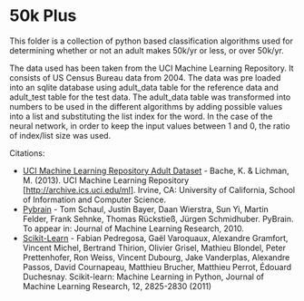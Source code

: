 50k Plus
=========

This folder is a collection of python based classification algorithms used for determining whether or not an adult makes 50k/yr or less, or over 50k/yr.

The data used has been taken from the UCI Machine Learning Repository. It consists of US Census Bureau data from 2004. The data was pre loaded into an sqlite database using adult_data table for the reference data and adult_test table for the test data. The adult_data table was transformed into numbers to be used in the different algorithms by adding possible values into a list and substituting the list index for the word. In the case of the neural network, in order to keep the input values between 1 and 0, the ratio of index/list size was used.




Citations:

* [UCI Machine Learning Repository Adult Dataset] - Bache, K. & Lichman, M. (2013). UCI Machine Learning Repository [http://archive.ics.uci.edu/ml]. Irvine, CA: University of California, School of Information and Computer Science.
* [Pybrain] - Tom Schaul, Justin Bayer, Daan Wierstra, Sun Yi, Martin Felder, Frank Sehnke, Thomas Rückstieß, Jürgen Schmidhuber. PyBrain. To appear in: Journal of Machine Learning Research, 2010.
* [Scikit-Learn] - Fabian Pedregosa, Gaël Varoquaux, Alexandre Gramfort, Vincent Michel, Bertrand Thirion, Olivier Grisel, Mathieu Blondel, Peter Prettenhofer, Ron Weiss, Vincent Dubourg, Jake Vanderplas, Alexandre Passos, David Cournapeau, Matthieu Brucher, Matthieu Perrot, Édouard Duchesnay. Scikit-learn: Machine Learning in Python, Journal of Machine Learning Research, 12, 2825-2830 (2011) 





[UCI Machine Learning Repository Adult Dataset]:http://archive.ics.uci.edu/ml/datasets/Adult
[Pybrain]:http://www.pybrain.org/
[Scipy]:http://www.scipy.org/
[Scikit-Learn]:http://jmlr.org/papers/v12/pedregosa11a.html